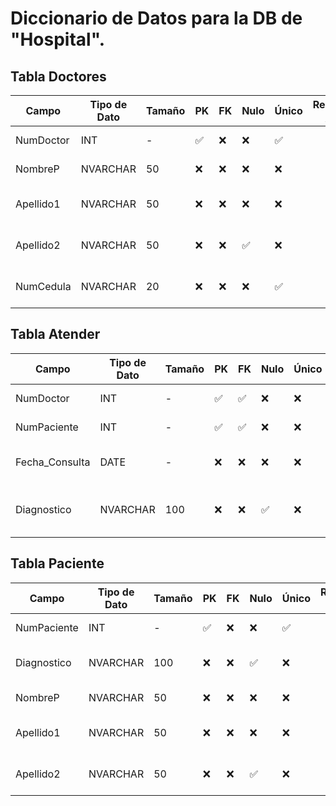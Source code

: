 # Diccionario de Datos para la DB de "Hospital".

## Tabla Doctores

| Campo     | Tipo de Dato | Tamaño | PK | FK | Nulo | Único | Restricciones / CHECK | Referencia a | Descripción                  |
| --------- | ------------ | ------ | -- | -- | ---- | ----- | --------------------- | ------------ | ---------------------------- |
| NumDoctor | INT          | -      | ✅  | ❌  | ❌    | ✅     |                       | -            | Identificador del doctor     |
| NombreP   | NVARCHAR     | 50     | ❌  | ❌  | ❌    | ❌     |                       | -            | Nombre del doctor            |
| Apellido1 | NVARCHAR     | 50     | ❌  | ❌  | ❌    | ❌     |                       | -            | Primer apellido del doctor   |
| Apellido2 | NVARCHAR     | 50     | ❌  | ❌  | ✅    | ❌     |                       | -            | Segundo apellido del doctor  |
| NumCedula | NVARCHAR     | 20     | ❌  | ❌  | ❌    | ✅     |                       | -            | Número de cédula profesional |

## Tabla Atender 

| Campo           | Tipo de Dato | Tamaño | PK | FK | Nulo | Único | Restricciones / CHECK | Referencia a         | Descripción                            |
| --------------- | ------------ | ------ | -- | -- | ---- | ----- | --------------------- | -------------------- | -------------------------------------- |
| NumDoctor       | INT          | -      | ✅  | ✅  | ❌    | ❌     |                       | DOCTORES.NumDoctor   | Doctor que atendió                     |
| NumPaciente     | INT          | -      | ✅  | ✅  | ❌    | ❌     |                       | PACIENTE.NumPaciente | Paciente atendido                      |
| Fecha\_Consulta | DATE         | -      | ❌  | ❌  | ❌    | ❌     |                       | -                    | Fecha de la consulta médica            |
| Diagnostico     | NVARCHAR     | 100    | ❌  | ❌  | ✅    | ❌     |                       | -                    | Diagnóstico específico de esa consulta |

## Tabla Paciente 

| Campo       | Tipo de Dato | Tamaño | PK | FK | Nulo | Único | Restricciones / CHECK | Referencia a | Descripción                      |
| ----------- | ------------ | ------ | -- | -- | ---- | ----- | --------------------- | ------------ | -------------------------------- |
| NumPaciente | INT          | -      | ✅  | ❌  | ❌    | ✅     |                       | -            | Identificador del paciente       |
| Diagnostico | NVARCHAR     | 100    | ❌  | ❌  | ✅    | ❌     |                       | -            | Diagnóstico general del paciente |
| NombreP     | NVARCHAR     | 50     | ❌  | ❌  | ❌    | ❌     |                       | -            | Nombre del paciente              |
| Apellido1   | NVARCHAR     | 50     | ❌  | ❌  | ❌    | ❌     |                       | -            | Primer apellido del paciente     |
| Apellido2   | NVARCHAR     | 50     | ❌  | ❌  | ✅    | ❌     |                       | -            | Segundo apellido del paciente    |
